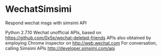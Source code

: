 # WechatSimsimi
Respond wechat msgs with simsimi API


Python 2.7.10
Wechat unofficial APIs, based on https://github.com/0x5e/wechat-deleted-friends
APIs also obtained by employing Chrome inspector on http://web.wechat.com
For conversation, calling Simsimi APIs http://developer.simsimi.com/api
